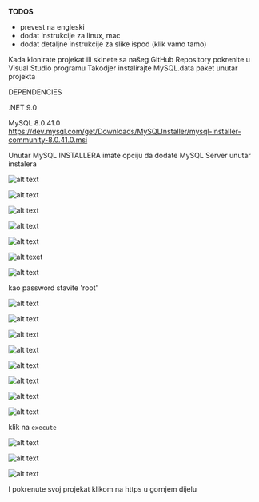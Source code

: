 **TODOS**
* prevest na engleski
* dodat instrukcije za linux, mac
* dodat detaljne instrukcije za slike ispod (klik vamo tamo)

Kada klonirate projekat ili skinete sa našeg GitHub Repository pokrenite u Visual Studio programu
Takodjer instalirajte MySQL.data paket unutar projekta

DEPENDENCIES

.NET 9.0

MySQL 8.0.41.0
https://dev.mysql.com/get/Downloads/MySQLInstaller/mysql-installer-community-8.0.41.0.msi

Unutar MySQL INSTALLERA imate opciju da dodate MySQL Server unutar instalera

![alt text](readme-images/image.png)

![alt text](readme-images\image-1.png)

![alt text](readme-images\image-2.png)

![alt text](readme-images\image-3.png)

![alt text](readme-images\image-4.png)

![alt texet](readme-images\image-5.png)

![alt text](readme-images\image-6.png)

kao password stavite 'root'

![alt text](readme-images\image-7.png)

![alt text](readme-images\image-8.png)

![alt text](readme-images\image-9.png)

![alt text](readme-images\image-10.png)

![alt text](readme-images\image-11.png)

![alt text](readme-images\image-12.png)

![alt text](readme-images\image-13.png)

![alt text](readme-images\image-14.png)

klik na `execute`

![alt text](readme-images\image-15.png)

![alt text](readme-images\image-16.png)

![alt text](readme-images\image-17.png)

I pokrenute svoj projekat klikom na https u gornjem dijelu
